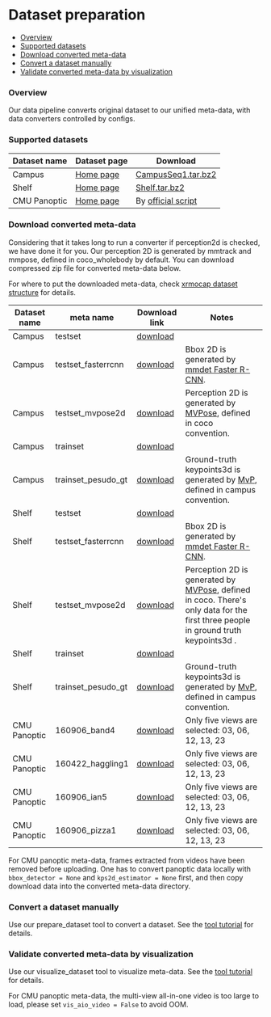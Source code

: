 # Dataset preparation

- [Overview](#overview)
- [Supported datasets](#supported-datasets)
- [Download converted meta-data](#download-converted-meta-data)
- [Convert a dataset manually](#convert-a-dataset-manually)
- [Validate converted meta-data by visualization](#validate-converted-meta-data-by-visualization)

### Overview

Our data pipeline converts original dataset to our unified meta-data, with data converters controlled by configs.

### Supported datasets

| Dataset name | Dataset page                                               | Download                                                     |
| ------------ | ---------------------------------------------------------- | ------------------------------------------------------------ |
| Campus       | [Home page](https://campar.in.tum.de/Chair/MultiHumanPose) | [CampusSeq1.tar.bz2](https://www.campar.in.tum.de/public_datasets/2014_cvpr_belagiannis/CampusSeq1.tar.bz2) |
| Shelf        | [Home page](https://campar.in.tum.de/Chair/MultiHumanPose) | [Shelf.tar.bz2](https://www.campar.in.tum.de/public_datasets/2014_cvpr_belagiannis/Shelf.tar.bz2) |
| CMU Panoptic | [Home page](http://domedb.perception.cs.cmu.edu/)          | By [official script](https://github.com/CMU-Perceptual-Computing-Lab/panoptic-toolbox/blob/master/scripts/getData.sh) |

### Download converted meta-data

Considering that it takes long to run a converter if perception2d is checked, we have done it for you. Our perception 2D is generated by mmtrack and mmpose, defined in coco_wholebody by default. You can download compressed zip file for converted meta-data below.

For where to put the downloaded meta-data, check [xrmocap dataset structure](tutorials/new_dataset.md#file-tree-of-our-unified-format) for details.

| Dataset name | meta name          | Download link                                                | Notes                                                        |
| ------------ | ------------------ | ------------------------------------------------------------ | ------------------------------------------------------------ |
| Campus       | testset            | [download](https://openxrlab-share.oss-cn-hongkong.aliyuncs.com/xrmocap/xrmocap_meta/Campus/xrmocap_meta_testset.zip) |                                                              |
| Campus       | testset_fasterrcnn | [download](https://openxrlab-share.oss-cn-hongkong.aliyuncs.com/xrmocap/xrmocap_meta/Campus/xrmocap_meta_testset_fasterrcnn.zip) | Bbox 2D is generated by [mmdet Faster R-CNN](https://github.com/open-mmlab/mmdetection/tree/master/configs/faster_rcnn). |
| Campus     | testset_mvpose2d   | [download](https://openxrlab-share.oss-cn-hongkong.aliyuncs.com/xrmocap/xrmocap_meta/Campus/xrmocap_meta_testset_mvpose2d.zip) | Perception 2D is generated by [MVPose](https://github.com/zju3dv/mvpose#accelerate-the-evaluation), defined in coco convention. |
| Campus       | trainset           | [download](https://openxrlab-share.oss-cn-hongkong.aliyuncs.com/xrmocap/xrmocap_meta/Campus/xrmocap_meta_trainset.zip) |                                                              |
| Campus       | trainset_pesudo_gt | [download](https://openxrlab-share.oss-cn-hongkong.aliyuncs.com/xrmocap/xrmocap_meta/Campus/xrmocap_meta_trainset_pesudo_gt.zip) | Ground-truth keypoints3d is generated by [MvP](https://github.com/sail-sg/mvp#22-shelfcampus), defined in campus convention. |
| Shelf        | testset            | [download](https://openxrlab-share.oss-cn-hongkong.aliyuncs.com/xrmocap/xrmocap_meta/Shelf/xrmocap_meta_testset.zip) |                                                              |
| Shelf        | testset_fasterrcnn | [download](https://openxrlab-share.oss-cn-hongkong.aliyuncs.com/xrmocap/xrmocap_meta/Shelf/xrmocap_meta_testset_fasterrcnn.zip) | Bbox 2D is generated by [mmdet Faster R-CNN](https://github.com/open-mmlab/mmdetection/tree/master/configs/faster_rcnn). |
| Shelf        | testset_mvpose2d   | [download](https://openxrlab-share.oss-cn-hongkong.aliyuncs.com/xrmocap/xrmocap_meta/Shelf/xrmocap_meta_testset_mvpose2d.zip) | Perception 2D is generated by [MVPose](https://github.com/zju3dv/mvpose#accelerate-the-evaluation), defined in coco. There's only data for the first three people in ground truth keypoints3d . |
| Shelf        | trainset           | [download](https://openxrlab-share.oss-cn-hongkong.aliyuncs.com/xrmocap/xrmocap_meta/Shelf/xrmocap_meta_trainset.zip) |                                                              |
| Shelf        | trainset_pesudo_gt | [download](https://openxrlab-share.oss-cn-hongkong.aliyuncs.com/xrmocap/xrmocap_meta/Shelf/xrmocap_meta_trainset_pesudo_gt.zip) | Ground-truth keypoints3d is generated by [MvP](https://github.com/sail-sg/mvp#22-shelfcampus), defined in campus convention. |
| CMU Panoptic | 160906_band4       | [download](https://openxrlab-share.oss-cn-hongkong.aliyuncs.com/xrmocap/xrmocap_meta/Panoptic/xrmocap_meta_band4.zip) | Only five views are selected: 03, 06, 12, 13, 23             |
| CMU Panoptic | 160422_haggling1   | [download](https://openxrlab-share.oss-cn-hongkong.aliyuncs.com/xrmocap/xrmocap_meta/Panoptic/xrmocap_meta_haggling1.zip) | Only five views are selected: 03, 06, 12, 13, 23             |
| CMU Panoptic | 160906_ian5        | [download](https://openxrlab-share.oss-cn-hongkong.aliyuncs.com/xrmocap/xrmocap_meta/Panoptic/xrmocap_meta_ian5.zip) | Only five views are selected: 03, 06, 12, 13, 23             |
| CMU Panoptic | 160906_pizza1      | [download](https://openxrlab-share.oss-cn-hongkong.aliyuncs.com/xrmocap/xrmocap_meta/Panoptic/xrmocap_meta_pizza1.zip) | Only five views are selected: 03, 06, 12, 13, 23             |

For CMU panoptic meta-data, frames extracted from videos have been removed before uploading. One has to convert panoptic data locally with `bbox_detector = None` and `kps2d_estimator = None`  first, and then copy download data into the converted meta-data directory.

### Convert a dataset manually

Use our prepare_dataset tool to convert a dataset. See the [tool tutorial](./tool/prepare_dataset.md) for details.

### Validate converted meta-data by visualization

Use our visualize_dataset tool to visualize meta-data. See the [tool tutorial](./tool/visualize_dataset.md) for details.

For CMU panoptic meta-data, the multi-view all-in-one video is too large to load, please set `vis_aio_video = False`  to avoid OOM.
